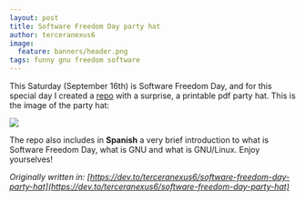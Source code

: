 ```yaml
---
layout: post
title: Software Freedom Day party hat
author: terceranexus6
image:
  feature: banners/header.png
tags: funny gnu freedom software
---
```


This Saturday (September 16th) is Software Freedom Day, and for this special day I created a [repo](https://github.com/terceranexus6/GorritoSoftwareFreedomDay) with a surprise, a printable pdf party hat. This is the image of the party hat:

<img src="{{ site.url }}/assets/images/dev.to/DJtvPFZW4AIsffZ.png" style="display: block; margin: 0 auto;">

The repo also includes in **Spanish** a very brief introduction to what is Software Freedom Day, what is GNU and what is GNU/Linux. Enjoy yourselves!

*Originally written in: [https://dev.to/terceranexus6/software-freedom-day-party-hat](https://dev.to/terceranexus6/software-freedom-day-party-hat)*
